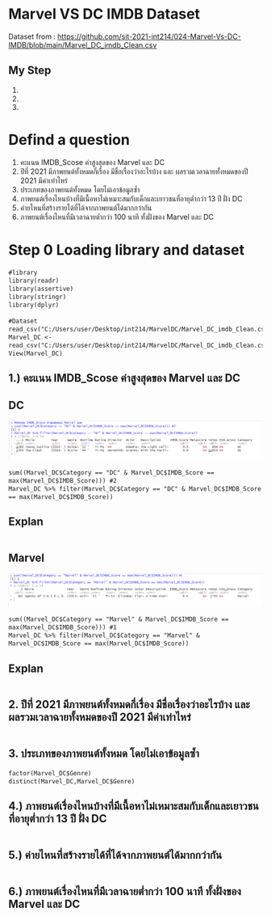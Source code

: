 # Marvel VS DC IMDB Dataset

Dataset from : https://github.com/sit-2021-int214/024-Marvel-Vs-DC-IMDB/blob/main/Marvel_DC_imdb_Clean.csv

## My Step
1.
2.
3.

# Defind a question
1. คะแนน IMDB_Scose ค่าสูงสุดของ Marvel และ DC
2. ปีที่ 2021 มีภาพยนต์ทั้งหมดกี่เรื่อง มีชื่อเรื่องว่าอะไรบ้าง และ ผลรวมเวลาฉายทั้งหมดของปี 2021 มีค่าเท่าไหร่
3. ประเภทของภาพยนต์ทั้งหมด โดยไม่เอาข้อมูลซ้ำ
4. ภาพยนต์เรื่องไหนบ้างที่มีเนื้อหาไม่เหมาะสมกับเด็กและเยาวชนที่อายุต่ำกว่า 13 ปี ฝั่ง DC 
5. ค่ายไหนที่สร้างรายได้ที่ได้จากภาพยนต์ได้มากกว่ากัน
6. ภาพยนต์เรื่องไหนที่มีเวลาฉายต่ำกว่า 100 นาที ทั้งฝั่งของ Marvel และ DC

# Step 0 Loading library and dataset
```{R}
#library
library(readr)
library(assertive)
library(stringr)
library(dplyr)

#Dataset
read_csv("C:/Users/user/Desktop/int214/MarvelDC/Marvel_DC_imdb_Clean.csv")
Marvel_DC <- read_csv("C:/Users/user/Desktop/int214/MarvelDC/Marvel_DC_imdb_Clean.csv")
View(Marvel_DC)
```
## 1.) คะแนน IMDB_Scose ค่าสูงสุดของ Marvel และ DC
## DC
![DC](https://github.com/sit-2021-int214/024-Marvel-Vs-DC-IMDB/blob/main/PictureResult/1DC.png)
```{R}
sum((Marvel_DC$Category == "DC" & Marvel_DC$IMDB_Score == max(Marvel_DC$IMDB_Score))) #2
Marvel_DC %>% filter(Marvel_DC$Category == "DC" & Marvel_DC$IMDB_Score == max(Marvel_DC$IMDB_Score))
```
## Explan 
```{R}
```
## Marvel
![Marvel](https://github.com/sit-2021-int214/024-Marvel-Vs-DC-IMDB/blob/main/PictureResult/1Marvel.png)
```{R}
sum((Marvel_DC$Category == "Marvel" & Marvel_DC$IMDB_Score == max(Marvel_DC$IMDB_Score))) #1
Marvel_DC %>% filter(Marvel_DC$Category == "Marvel" & Marvel_DC$IMDB_Score == max(Marvel_DC$IMDB_Score))
```
## Explan 
```{R}
```

## 2. ปีที่ 2021 มีภาพยนต์ทั้งหมดกี่เรื่อง มีชื่อเรื่องว่าอะไรบ้าง และ ผลรวมเวลาฉายทั้งหมดของปี 2021 มีค่าเท่าไหร่
```{R}

```

## 3. ประเภทของภาพยนต์ทั้งหมด โดยไม่เอาข้อมูลซ้ำ
```{R}
factor(Marvel_DC$Genre)
distinct(Marvel_DC,Marvel_DC$Genre) 
```

## 4.) ภาพยนต์เรื่องไหนบ้างที่มีเนื้อหาไม่เหมาะสมกับเด็กและเยาวชนที่อายุต่ำกว่า 13 ปี ฝั่ง DC
```{R}

```

## 5.) ค่ายไหนที่สร้างรายได้ที่ได้จากภาพยนต์ได้มากกว่ากัน
```{R}

```

## 6.) ภาพยนต์เรื่องไหนที่มีเวลาฉายต่ำกว่า 100 นาที ทั้งฝั่งของ Marvel และ DC
```{R}

```
